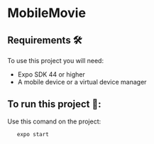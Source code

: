 # MobileMovie

## Requirements 🛠

To use this project you will need:
- Expo SDK 44 or higher
- A mobile device or a virtual device manager

## To run this project 🚀:

Use this comand on the project: 

```
   expo start
```
